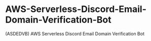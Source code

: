 # AWS-Serverless-Discord-Email-Domain-Verification-Bot
(ASDEDVB) AWS Serverless Discord Email Domain Verification Bot
